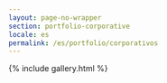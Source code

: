 ```yaml
---
layout: page-no-wrapper
section: portfolio-corporative
locale: es
permalink: /es/portfolio/corporativos
---
```


<div class="wrapper">
  {% include gallery.html %}
</div>
